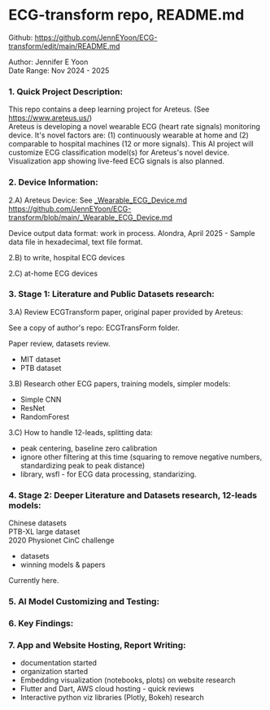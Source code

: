 # ECG-transform repo, README.md  
Github: https://github.com/JennEYoon/ECG-transform/edit/main/README.md  

Author: Jennifer E Yoon   
Date Range: Nov 2024 - 2025

### 1. Quick Project Description:  

This repo contains a deep learning project for Areteus. (See https://www.areteus.us/)   
Areteus is developing a novel wearable ECG (heart rate signals) monitoring device. It's novel factors are: (1) continuously wearable at home and (2) comparable to hospital machines (12 or more signals). This AI project will customize ECG classification model(s) for Areteus's novel device. Visualization app showing live-feed ECG signals is also planned.  

### 2. Device Information:  

2.A) Areteus Device: See <a href="https://github.com/JennEYoon/ECG-transform/blob/main/_Wearable_ECG_Device.md" >_Wearable_ECG_Device.md</a>  
https://github.com/JennEYoon/ECG-transform/blob/main/_Wearable_ECG_Device.md

Device output data format: work in process. 
Alondra, April 2025 - Sample data file in hexadecimal, text file format.   

2.B) to write, hospital ECG devices  

2.C) at-home ECG devices  


### 3. Stage 1: Literature and Public Datasets research:  

3.A) Review ECGTransform paper, original paper provided by Areteus:  

See a copy of author's repo: ECGTransForm folder.  

Paper review, datasets review.  
* MIT dataset
* PTB dataset

3.B) Research other ECG papers, training models, simpler models:    
* Simple CNN
* ResNet
* RandomForest   

3.C) How to handle 12-leads, splitting data: 
* peak centering, baseline zero calibration  
* ignore other filtering at this time (squaring to remove negative numbers, standardizing peak to peak distance)
* library, wsfl - for ECG data processing, standarizing.  

### 4. Stage 2: Deeper Literature and Datasets research, 12-leads models:  
Chinese datasets  
PTB-XL large dataset  
2020 Physionet CinC challenge 
 - datasets 
 - winning models & papers

Currently here.  

### 5. AI Model Customizing and Testing:    



### 6. Key Findings:  


### 7. App and Website Hosting, Report Writing:  

* documentation started
* organization started
* Embedding visualization (notebooks, plots) on website research
* Flutter and Dart, AWS cloud hosting - quick reviews   
* Interactive python viz libraries (Plotly, Bokeh) research  
